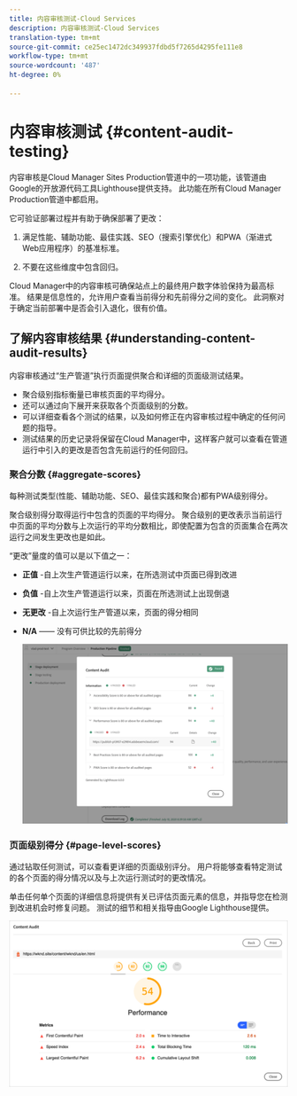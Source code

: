 ```yaml
---
title: 内容审核测试-Cloud Services
description: 内容审核测试-Cloud Services
translation-type: tm+mt
source-git-commit: ce25ec1472dc349937fdbd5f7265d4295fe111e8
workflow-type: tm+mt
source-wordcount: '487'
ht-degree: 0%

---
```



# 内容审核测试 {#content-audit-testing}

内容审核是Cloud Manager Sites Production管道中的一项功能，该管道由Google的开放源代码工具Lighthouse提供支持。 此功能在所有Cloud Manager Production管道中都启用。

它可验证部署过程并有助于确保部署了更改：

1. 满足性能、辅助功能、最佳实践、SEO（搜索引擎优化）和PWA（渐进式Web应用程序）的基准标准。

1. 不要在这些维度中包含回归。

Cloud Manager中的内容审核可确保站点上的最终用户数字体验保持为最高标准。 结果是信息性的，允许用户查看当前得分和先前得分之间的变化。 此洞察对于确定当前部署中是否会引入退化，很有价值。

## 了解内容审核结果 {#understanding-content-audit-results}

内容审核通过“生产管道”执行页面提供聚合和详细的页面级测试结果。

* 聚合级别指标衡量已审核页面的平均得分。
* 还可以通过向下展开来获取各个页面级别的分数。
* 可以详细查看各个测试的结果，以及如何修正在内容审核过程中确定的任何问题的指导。
* 测试结果的历史记录将保留在Cloud Manager中，这样客户就可以查看在管道运行中引入的更改是否包含先前运行的任何回归。

### 聚合分数 {#aggregate-scores}

每种测试类型(性能、辅助功能、SEO、最佳实践和聚合)都有PWA级别得分。

聚合级别得分取得运行中包含的页面的平均得分。 聚合级别的更改表示当前运行中页面的平均分数与上次运行的平均分数相比，即使配置为包含的页面集合在两次运行之间发生更改也是如此。

“更改”量度的值可以是以下值之一：

* **正值** -自上次生产管道运行以来，在所选测试中页面已得到改进

* **负值** -自上次生产管道运行以来，页面在所选测试上出现倒退

* **无更改** -自上次运行生产管道以来，页面的得分相同

* **N/A** —— 没有可供比较的先前得分

   ![](/help/implementing/developing/introduction/assets/content-audit-test1.png)

### 页面级别得分 {#page-level-scores}

通过钻取任何测试，可以查看更详细的页面级别评分。 用户将能够查看特定测试的各个页面的得分情况以及与上次运行测试时的更改情况。

单击任何单个页面的详细信息将提供有关已评估页面元素的信息，并指导您在检测到改进机会时修复问题。 测试的细节和相关指导由Google Lighthouse提供。

![](/help/implementing/developing/introduction/assets/page-level-scores.png)


